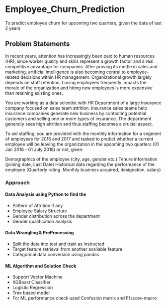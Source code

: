 # Employee_Churn_Prediction
To predict employee churn for upcoming two quarters, given the data of last 2 years

## Problem Statements

In recent years, attention has increasingly been paid to human resources (HR), since worker quality and skills represent a growth factor and a real competitive advantage for companies. After proving its mettle in sales and marketing, artificial intelligence is also becoming central to employee-related decisions within HR management. Organizational growth largely depends on staff retention. Losing employees frequently impacts the morale of the organization and hiring new employees is more expensive than retaining existing ones.

You are working as a data scientist with HR Department of a large insurance company focused on sales team attrition. Insurance sales teams help insurance companies generate new business by contacting potential customers and selling one or more types of insurance. The department generally sees high attrition and thus staffing becomes a crucial aspect.

To aid staffing, you are provided with the monthly information for a segment of employees for 2016 and 2017 and tasked to predict whether a current employee will be leaving the organization in the upcoming two quarters (01 Jan 2018 - 01 July 2018) or not, given:

Demographics of the employee (city, age, gender etc.)
Tenure information (joining date, Last Date)
Historical data regarding the performance of the employee (Quarterly rating, Monthly business acquired, designation, salary)



### Approach

#### Data Analysis using Python to find the
- Pattern of Attrition if any
- Employee Salary Structure
- Gender distribution across the department
- Gender qualification analysis
#### Data Wrangling & PreProcessing
- Split the data into test and train as instructed
- Target feature retrieval from another available feature
- Categorical data conversion using pandas
#### ML Algorithm and Solution Check
- Support Vector Machine
- XGBosst Classifier
- Logistic Regression
- Tree based model
- For ML performance check used Confusion matrix and F1score-macro
